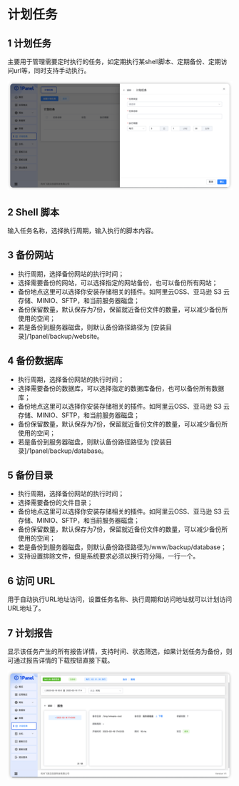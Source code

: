 # 计划任务

## 1 计划任务

主要用于管理需要定时执行的任务，如定期执行某shell脚本、定期备份、定期访问url等，同时支持手动执行。

![img.png](../img/cronjobs/cronjob_create.png)

## 2 Shell 脚本

输入任务名称，选择执行周期，输入执行的脚本内容。

## 3 备份网站

- 执行周期，选择备份网站的执行时间；
- 选择需要备份的网站，可以选择指定的网站备份，也可以备份所有网站；
- 备份地点这里可以选择你安装存储相关的插件。如阿里云OSS、亚马逊 S3 云存储、MINIO、SFTP，和当前服务器磁盘；
- 备份保留数量，默认保存为7份，保留就近备份文件的数量，可以减少备份所使用的空间；
- 若是备份到服务器磁盘，则默认备份路径路径为 [安装目录]/1panel/backup/website。

## 4 备份数据库

- 执行周期，选择备份网站的执行时间；
- 选择需要备份的数据库，可以选择指定的数据库备份，也可以备份所有数据库；
- 备份地点这里可以选择你安装存储相关的插件。如阿里云OSS、亚马逊 S3 云存储、MINIO、SFTP，和当前服务器磁盘；
- 备份保留数量，默认保存为7份，保留就近备份文件的数量，可以减少备份所使用的空间；
- 若是备份到服务器磁盘，则默认备份路径路径为 [安装目录]/1panel/backup/database。

## 5 备份目录

- 执行周期，选择备份网站的执行时间；
- 选择需要备份的文件目录；
- 备份地点这里可以选择你安装存储相关的插件。如阿里云OSS、亚马逊 S3 云存储、MINIO、SFTP，和当前服务器磁盘；
- 备份保留数量，默认保存为7份，保留就近备份文件的数量，可以减少备份所使用的空间；
- 若是备份到服务器磁盘，则默认备份路径路径为/www/backup/database；
- 支持设置排除文件，但是系统要求必须以换行符分隔，一行一个。

## 6 访问 URL

用于自动执行URL地址访问，设置任务名称、执行周期和访问地址就可以计划访问URL地址了。

## 7 计划报告

显示该任务产生的所有报告详情，支持时间、状态筛选，如果计划任务为备份，则可通过报告详情的下载按钮直接下载。

![img.png](../img/cronjobs/cronjob_record.png)
